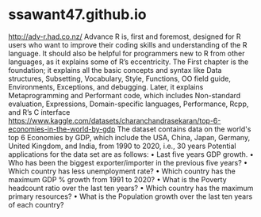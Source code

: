 # ssawant47.github.io
http://adv-r.had.co.nz/
Advance R is, first and foremost, designed for R users who want to improve their coding skills and understanding of the R language. It should also be helpful for programmers new to R from other languages, as it explains some of R’s eccentricity. 
The First chapter is the foundation; it explains all the basic concepts and syntax like Data structures, Subsetting, Vocabulary, Style, Functions, OO field guide, Environments, Exceptions, and debugging. Later, it explains Metaprogramming and Performant code, which includes Non-standard evaluation, Expressions, Domain-specific languages, Performance, Rcpp, and R’s C interface
https://www.kaggle.com/datasets/charanchandrasekaran/top-6-economies-in-the-world-by-gdp
The dataset contains data on the world's top 6 Economies by GDP, which include the USA, China, Japan, Germany, United Kingdom, and India, from 1990 to 2020, i.e., 30 years
Potential applications for the data set are as follows:
•	Last five years GDP growth.
•	Who has been the biggest exporter/importer in the previous five years?
•	Which country has less unemployment rate?
•	Which country has the maximum GDP % growth from 1991 to 2020?
•	What is the Poverty headcount ratio over the last ten years?
•	Which country has the maximum primary resources?
•	What is the Population growth over the last ten years of each country?
